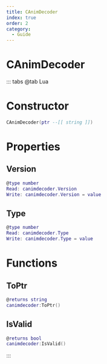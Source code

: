 ```yaml
---
title: CAnimDecoder
index: true
order: 2
category:
  - Guide
---
```


# CAnimDecoder

::: tabs
@tab Lua
# Constructor
```lua
CAnimDecoder(ptr --[[ string ]])
```
# Properties
## Version 
```lua
@type number
Read: canimdecoder.Version
Write: canimdecoder.Version = value
```
## Type 
```lua
@type number
Read: canimdecoder.Type
Write: canimdecoder.Type = value
```
# Functions
## ToPtr
```lua
@returns string
canimdecoder:ToPtr()
```
## IsValid
```lua
@returns bool
canimdecoder:IsValid()
```

:::